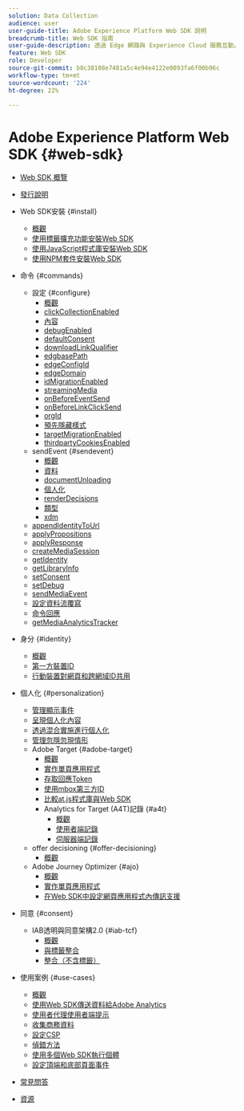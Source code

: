 ```yaml
---
solution: Data Collection
audience: user
user-guide-title: Adobe Experience Platform Web SDK 說明
breadcrumb-title: Web SDK 指南
user-guide-description: 透過 Edge 網路與 Experience Cloud 服務互動。
feature: Web SDK
role: Developer
source-git-commit: b8c38108e7481a5c4e94e4122e0093fa6f00b96c
workflow-type: tm+mt
source-wordcount: '224'
ht-degree: 22%

---
```



# Adobe Experience Platform Web SDK {#web-sdk}

* [Web SDK 概覽](home.md)
* [發行說明](release-notes.md)
* Web SDK安裝 {#install}
   * [概觀](install/overview.md)
   * [使用標籤擴充功能安裝Web SDK](install/extension.md)
   * [使用JavaScript程式庫安裝Web SDK](install/library.md)
   * [使用NPM套件安裝Web SDK](install/npm.md)
* 命令 {#commands}
   * 設定 {#configure}
      * [概觀](commands/configure/overview.md)
      * [clickCollectionEnabled](commands/configure/clickcollectionenabled.md)
      * [內容](commands/configure/context.md)
      * [debugEnabled](commands/configure/debugenabled.md)
      * [defaultConsent](commands/configure/defaultconsent.md)
      * [downloadLinkQualifier](commands/configure/downloadlinkqualifier.md)
      * [edgbasePath](commands/configure/edgebasepath.md)
      * [edgeConfigId](commands/configure/edgeconfigid.md)
      * [edgeDomain](commands/configure/edgedomain.md)
      * [idMigrationEnabled](commands/configure/idmigrationenabled.md)
      * [streamingMedia](commands/configure/streamingmedia.md)
      * [onBeforeEventSend](commands/configure/onbeforeeventsend.md)
      * [onBeforeLinkClickSend](commands/configure/onbeforelinkclicksend.md)
      * [orgId](commands/configure/orgid.md)
      * [預先隱藏樣式](commands/configure/prehidingstyle.md)
      * [targetMigrationEnabled](commands/configure/targetmigrationenabled.md)
      * [thirdpartyCookiesEnabled](commands/configure/thirdpartycookiesenabled.md)
   * sendEvent {#sendevent}
      * [概觀](commands/sendevent/overview.md)
      * [資料](commands/sendevent/data.md)
      * [documentUnloading](commands/sendevent/documentunloading.md)
      * [個人化](commands/sendevent/personalization.md)
      * [renderDecisions](commands/sendevent/renderdecisions.md)
      * [類型](commands/sendevent/type.md)
      * [xdm](commands/sendevent/xdm.md)
   * [appendIdentityToUrl](commands/appendidentitytourl.md)
   * [applyPropositions](commands/applypropositions.md)
   * [applyResponse](commands/applyresponse.md)
   * [createMediaSession](commands/createmediasession.md)
   * [getIdentity](commands/getidentity.md)
   * [getLibraryInfo](commands/getlibraryinfo.md)
   * [setConsent](commands/setconsent.md)
   * [setDebug](commands/setdebug.md)
   * [sendMediaEvent](commands/sendmediaevent.md)
   * [設定資料流覆寫](commands/datastream-overrides.md)
   * [命令回應](commands/command-responses.md)
   * [getMediaAnalyticsTracker](commands/getmediaanalyticstracker.md)

* 身分 {#identity}
   * [概觀](identity/overview.md)
   * [第一方裝置ID](identity/first-party-device-ids.md)
   * [行動裝置對網頁和跨網域ID共用](identity/id-sharing.md)

* 個人化 {#personalization}
   * [管理顯示事件](personalization/display-events.md)
   * [呈現個人化內容](personalization/rendering-personalization-content.md)
   * [透過混合實施進行個人化](personalization/hybrid-personalization.md)
   * [管理忽隱忽現情形](personalization/manage-flicker.md)
   * Adobe Target {#adobe-target}
      * [概觀](personalization/adobe-target/target-overview.md)
      * [實作單頁應用程式](personalization/adobe-target/spa-implementation.md)
      * [存取回應Token](personalization/adobe-target/accessing-response-tokens.md)
      * [使用mbox第三方ID](personalization/adobe-target/using-mbox-3rdpartyid.md)
      * [比較at.js程式庫與Web SDK](personalization/adobe-target/web-sdk-atjs-comparison.md)
      * Analytics for Target (A4T)記錄 {#a4t}
         * [概觀](personalization/adobe-target/analytics-logging/overview.md)
         * [使用者端記錄](personalization/adobe-target/analytics-logging/client-side.md)
         * [伺服器端記錄](personalization/adobe-target/analytics-logging/server-side.md)
   * offer decisioning {#offer-decisioning}
      * [概觀](personalization/offer-decisioning/offer-decisioning-overview.md)
   * Adobe Journey Optimizer {#ajo}
      * [概觀](personalization/ajo/overview.md)
      * [實作單頁應用程式](personalization/ajo/web-spa-implementation.md)
      * [在Web SDK中設定網頁應用程式內傳訊支援](personalization/web-in-app-messaging.md)

* 同意 {#consent}
   * IAB透明與同意架構2.0 {#iab-tcf}
      * [概觀](consent/iab-tcf/overview.md)
      * [與標籤整合](consent/iab-tcf/with-tags.md)
      * [整合（不含標籤）](consent/iab-tcf/without-tags.md)

* 使用案例 {#use-cases}
   * [概觀](use-cases/overview.md)
   * [使用Web SDK傳送資料給Adobe Analytics](use-cases/adobe-analytics.md)
   * [使用者代理使用者端提示](use-cases/client-hints.md)
   * [收集商務資料](use-cases/collect-commerce-data.md)
   * [設定CSP](use-cases/configuring-a-csp.md)
   * [偵錯方法](use-cases/debugging.md)
   * [使用多個Web SDK執行個體](use-cases/multiple-instances.md)
   * [設定頂端和底部頁面事件](use-cases/top-bottom-page-events.md)

* [常見問答](faq.md)
* [資源](resources.md)
